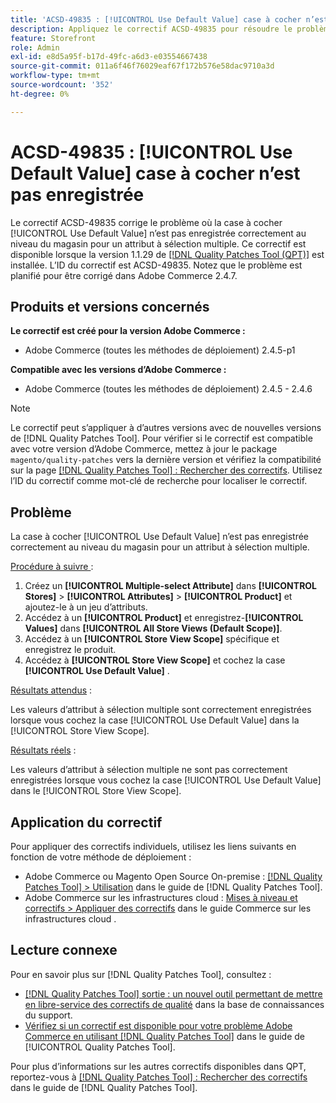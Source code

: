 ```yaml
---
title: 'ACSD-49835 : [!UICONTROL Use Default Value] case à cocher n’est pas enregistrée'
description: Appliquez le correctif ACSD-49835 pour résoudre le problème d’Adobe Commerce où la case à cocher [!UICONTROL Use Default Value] n’est pas correctement enregistrée au niveau du magasin pour un attribut à sélection multiple.
feature: Storefront
role: Admin
exl-id: e8d5a95f-b17d-49fc-a6d3-e03554667438
source-git-commit: 011a6f46f76029eaf67f172b576e58dac9710a3d
workflow-type: tm+mt
source-wordcount: '352'
ht-degree: 0%

---
```


# ACSD-49835 : [!UICONTROL Use Default Value] case à cocher n’est pas enregistrée

Le correctif ACSD-49835 corrige le problème où la case à cocher [!UICONTROL Use Default Value] n’est pas enregistrée correctement au niveau du magasin pour un attribut à sélection multiple. Ce correctif est disponible lorsque la version 1.1.29 de [[!DNL Quality Patches Tool (QPT)]](https://experienceleague.adobe.com/en/docs/commerce-operations/tools/quality-patches-tool/quality-patches-tool-to-self-serve-quality-patches) est installée. L’ID du correctif est ACSD-49835. Notez que le problème est planifié pour être corrigé dans Adobe Commerce 2.4.7.

## Produits et versions concernés

**Le correctif est créé pour la version Adobe Commerce :**

* Adobe Commerce (toutes les méthodes de déploiement) 2.4.5-p1

**Compatible avec les versions d’Adobe Commerce :**

* Adobe Commerce (toutes les méthodes de déploiement) 2.4.5 - 2.4.6

>[!NOTE]
>
>Le correctif peut s’appliquer à d’autres versions avec de nouvelles versions de [!DNL Quality Patches Tool]. Pour vérifier si le correctif est compatible avec votre version d’Adobe Commerce, mettez à jour le package `magento/quality-patches` vers la dernière version et vérifiez la compatibilité sur la page [[!DNL Quality Patches Tool] : Rechercher des correctifs](https://experienceleague.adobe.com/tools/commerce-quality-patches/index.html). Utilisez l’ID du correctif comme mot-clé de recherche pour localiser le correctif.

## Problème

La case à cocher [!UICONTROL Use Default Value] n’est pas enregistrée correctement au niveau du magasin pour un attribut à sélection multiple.

<u>Procédure à suivre </u> :

1. Créez un **[!UICONTROL Multiple-select Attribute]** dans **[!UICONTROL Stores]** > **[!UICONTROL Attributes]** > **[!UICONTROL Product]** et ajoutez-le à un jeu d’attributs.
1. Accédez à un **[!UICONTROL Product]** et enregistrez-**[!UICONTROL Values]** dans **[!UICONTROL All Store Views (Default Scope)]**.
1. Accédez à un **[!UICONTROL Store View Scope]** spécifique et enregistrez le produit.
1. Accédez à **[!UICONTROL Store View Scope]** et cochez la case **[!UICONTROL Use Default Value]** .

<u>Résultats attendus</u> :

Les valeurs d’attribut à sélection multiple sont correctement enregistrées lorsque vous cochez la case [!UICONTROL Use Default Value] dans la [!UICONTROL Store View Scope].

<u>Résultats réels</u> :

Les valeurs d’attribut à sélection multiple ne sont pas correctement enregistrées lorsque vous cochez la case [!UICONTROL Use Default Value] dans le [!UICONTROL Store View Scope].

## Application du correctif

Pour appliquer des correctifs individuels, utilisez les liens suivants en fonction de votre méthode de déploiement :

* Adobe Commerce ou Magento Open Source On-premise : [[!DNL Quality Patches Tool] > Utilisation](/help/tools/quality-patches-tool/usage.md) dans le guide de [!DNL Quality Patches Tool].
* Adobe Commerce sur les infrastructures cloud : [Mises à niveau et correctifs > Appliquer des correctifs](https://experienceleague.adobe.com/docs/commerce-cloud-service/user-guide/develop/upgrade/apply-patches.html) dans le guide Commerce sur les infrastructures cloud .

## Lecture connexe

Pour en savoir plus sur [!DNL Quality Patches Tool], consultez :

* [[!DNL Quality Patches Tool] sortie : un nouvel outil permettant de mettre en libre-service des correctifs de qualité](https://experienceleague.adobe.com/en/docs/commerce-operations/tools/quality-patches-tool/quality-patches-tool-to-self-serve-quality-patches) dans la base de connaissances du support.
* [Vérifiez si un correctif est disponible pour votre problème Adobe Commerce en utilisant [!DNL Quality Patches Tool]](/help/tools/quality-patches-tool/patches-available-in-qpt/check-patch-for-magento-issue-with-magento-quality-patches.md) dans le guide de [!UICONTROL Quality Patches Tool].


Pour plus d’informations sur les autres correctifs disponibles dans QPT, reportez-vous à [[!DNL Quality Patches Tool] : Rechercher des correctifs](https://experienceleague.adobe.com/tools/commerce-quality-patches/index.html) dans le guide de [!DNL Quality Patches Tool].
